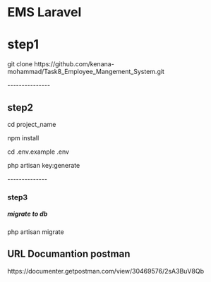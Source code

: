 # EMS Laravel
<h1>step1</h1>
<p>git clone https://github.com/kenana-mohammad/Task8_Employee_Mangement_System.git
</p>
---------------
<h2>step2</h2>
<p>cd project_name</p>
<p> npm install</p>
<p> cd .env.example .env</p>
<p>php artisan key:generate </p>
--------------
<h3>step3</h3>
<h5>migrate to db</h5>
<p>php artisan migrate</p>
<h2>URL Documantion postman</h2> 
<p>https://documenter.getpostman.com/view/30469576/2sA3BuV8Qb</p>

